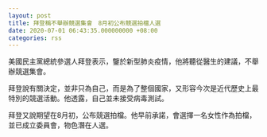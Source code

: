 ```yaml
---
layout: post
title: 拜登稱不舉辦競選集會　8月初公布競選拍檔人選
date: 2020-07-01 06:43:35.000000000 +08:00
categories: rss
---
```


美國民主黨總統參選人拜登表示，鑒於新型肺炎疫情，他將聽從醫生的建議，不舉辦競選集會。

拜登說有關決定，並非只為自己，而是為了整個國家，又形容今次是近代歷史上最特別的競選活動。他透露，自己並未接受病毒測試。

拜登又說期望在8月初，公布競選拍檔。他早前承諾，會選擇一名女性作為拍檔，並已成立委員會，物色潛在人選。
